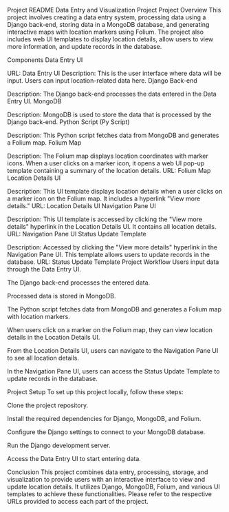 Project README
Data Entry and Visualization Project
Project Overview
This project involves creating a data entry system, processing data using a Django back-end, storing data in a MongoDB database, and generating interactive maps with location markers using Folium. The project also includes web UI templates to display location details, allow users to view more information, and update records in the database.

Components
Data Entry UI

URL: Data Entry UI
Description: This is the user interface where data will be input. Users can input location-related data here.
Django Back-end

Description: The Django back-end processes the data entered in the Data Entry UI.
MongoDB

Description: MongoDB is used to store the data that is processed by the Django back-end.
Python Script (Py Script)

Description: This Python script fetches data from MongoDB and generates a Folium map.
Folium Map

Description: The Folium map displays location coordinates with marker icons. When a user clicks on a marker icon, it opens a web UI pop-up template containing a summary of the location details.
URL: Folium Map
Location Details UI

Description: This UI template displays location details when a user clicks on a marker icon on the Folium map. It includes a hyperlink "View more details."
URL: Location Details UI
Navigation Pane UI

Description: This UI template is accessed by clicking the "View more details" hyperlink in the Location Details UI. It contains all location details.
URL: Navigation Pane UI
Status Update Template

Description: Accessed by clicking the "View more details" hyperlink in the Navigation Pane UI. This template allows users to update records in the database.
URL: Status Update Template
Project Workflow
Users input data through the Data Entry UI.

The Django back-end processes the entered data.

Processed data is stored in MongoDB.

The Python script fetches data from MongoDB and generates a Folium map with location markers.

When users click on a marker on the Folium map, they can view location details in the Location Details UI.

From the Location Details UI, users can navigate to the Navigation Pane UI to see all location details.

In the Navigation Pane UI, users can access the Status Update Template to update records in the database.

Project Setup
To set up this project locally, follow these steps:

Clone the project repository.

Install the required dependencies for Django, MongoDB, and Folium.

Configure the Django settings to connect to your MongoDB database.

Run the Django development server.

Access the Data Entry UI to start entering data.

Conclusion
This project combines data entry, processing, storage, and visualization to provide users with an interactive interface to view and update location details. It utilizes Django, MongoDB, Folium, and various UI templates to achieve these functionalities. Please refer to the respective URLs provided to access each part of the project.
